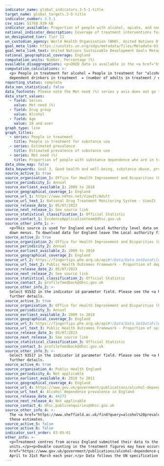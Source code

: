 ```yaml
---
indicator_name: global_indicators.3-5-1-title
target_name: global_targets.3-5-title
indicator_number: 3.5.1
csv_size: 51768.939 kB
indicator_available: Proportion of people with alcohol, opiate, and non-opiate dependence in treatment
national_indicator_description: Coverage of treatment interventions for people with alcohol, opiate, and non-opiate dependence
un_designated_tier: Tier II
un_custodian_agency: World Health Organisation (WHO), United Nations Office on Drugs and Crime (UNODC)
goal_meta_link: https://unstats.un.org/sdgs/metadata/files/Metadata-03-05-01.pdf
goal_meta_link_text: United Nations Sustainable Development Goals Metadata (PDF 4.0 MB)
national_geographical_coverage: England
computation_units: Number, Percentage (%)
available_disaggregations: <p>OHID data is available in the <a href="https://www.gov.uk/government/collections/alcohol-and-drug-misuse-and-treatment-statistics#alcohol-and-drug-treatment-statistics:-adults">OHID Alcohol and drug misuse and treatment statistics</a> for the number and percentage of adults (18+) and young people in treatment for substance use disorders (drug use disorders and alcohol use disorders) including by substance, sex, age, ethnicity, and disability status. This information is not presented here as we do not have estimates of prevalence of substance use disorders for these groups.</p>
computation_calculations: >-
  <p> People in treatment for alcohol = People in treatment for "alcohol only" + People in treatment for "alcohol & non-opiates". </p><p>People in treatment for non-opiates = People in treatment for "non-opiates only" + People in treatment for "alcohol & non-opiates".  </p><p>Proportion of
  dependent drinkers in treatment  = (number of adults in treatment / estimated prevalence) x 100</p>
reporting_status: complete
data_non_statistical: false
data_footnote: Please note the Met need (%) series y axis does not go to 100% for ease of visualisation.
data_start_values:
  - field: Series
    value: Met need (%)
  - field: Drug group
    value: Alcohol
  - field: Age
    value: 18 and over
graph_type: line
graph_titles:
  - series: People in treatment
    title: People in treatment for substance use
  - series: Estimated prevalence
    title: Estimated prevalence of substance use
  - series: Met need (%)
    title: Proportion of people with substance dependence who are in treatment
data_show_map: false
data_keywords: Goal 3, Good health and well-being, substance abuse, prevention, treatment, drugs, alcohol, narcotics, addiction, rehabilitation
source_active_1: true
source_organisation_1: Office for Health Improvement and Disparities (OHID); The University of Manchester
source_periodicity_1: Annual
source_earliest_available_1: 2009 to 2010
source_geographical_coverage_1: England
source_url_1: https://www.ndtms.net/ViewIt/Adult
source_url_text_1: National Drug Treatment Monitoring System - ViewIt
source_release_date_1: 05/07/2023
source_next_release_1: See source link
source_statistical_classification_1: Official Statistic
source_contact_1: EvidenceApplicationteam@dhsc.gov.uk
source_other_info_1: >-
  <p>This source is used for England and Local Authority level data on number of people in treatment.</p><p>To download data for all Local Authorities use the 'all indicators for all local authorities' button in the top right. Alternatively, individual LAs can be selected using the drop
  down menus. To download data for England leave the Local authority field blank.
source_active_2: true
source_organisation_2: Office for Health Improvement and Disparities (OHID)
source_periodicity_2: Annual
source_earliest_available_2: 2009 to 2010
source_geographical_coverage_2: England
source_url_2: https://fingertips.phe.org.uk/api#!/Data/Data_GetDataFileForOneIndicator
source_url_text_2: Public Health Outcomes Framework - Proportion of dependent drinkers not in treatment (%) (Current method)
source_release_date_2: 05/07/2023
source_next_release_2: See source link
source_statistical_classification_2: Official Statistic
source_contact_2: profilefeedback@dhsc.gov.uk
source_other_info_2: >-
  Select 93532 in the indicator id parameter field. Please see the <a href="https://fingertips.phe.org.uk/search/93532#page/6/gid/1/pat/159/par/K02000001/ati/15/are/E92000001/iid/93532/age/168/sex/4/cat/-1/ctp/-1/yrr/1/cid/4/tbm/1"> Indicator Definitions and Supporting Information </a> for
  further details.
source_active_3: true
source_organisation_3: Office for Health Improvement and Disparities (OHID)
source_periodicity_3: Annual
source_earliest_available_3: 2009 to 2010
source_geographical_coverage_3: England
source_url_3: https://fingertips.phe.org.uk/api#!/Data/Data_GetDataFileForOneIndicator
source_url_text_3: Public Health Outcomes Framework - Proportion of opiates and/or crack cocaine users (i.e. OCU) not in treatment (%)
source_release_date_3: 05/07/2023
source_next_release_3: See source link
source_statistical_classification_3: Official Statistic
source_contact_3: profilefeedback@dhsc.gov.uk
source_other_info_3: >-
  Select 93517 in the indicator id parameter field. Please see the <a href="https://fingertips.phe.org.uk/search/93517#page/6/gid/1/pat/159/par/K02000001/ati/15/are/E92000001/iid/93517/age/182/sex/4/cat/-1/ctp/-1/yrr/1/cid/4/tbm/1"> Indicator Definitions and Supporting Information </a> for
  further details.
source_active_4: true
source_organisation_4: Public Health England
source_periodicity_4: Not applicable
source_earliest_available_4: 2010 to 2011
source_geographical_coverage_4: England
source_url_4: https://www.gov.uk/government/publications/alcohol-dependence-prevalence-in-england
source_url_text_4: Alcohol dependence prevalence in England
source_release_date_4: 44273
source_next_release_4: Not applicable
source_contact_4: dhsc.publicenquiries@dhsc.gov.uk
source_other_info_4: >-
  The <a href="https://www.sheffield.ac.uk/find?query=alcohol%20prevalence&f.Tabs%7CAllDocumentsFill=All+results"> prevalence, trends and amenability to treatment report</a> published by the University of Sheffield provides analysis and information on the methodology and source material of
  these estimates.
source_active_5: false
source_active_6: false
indicator_sort_order: 03-05-01
other_info: >-
  <p>Treatment centres from across England submitted their data to the Office for Health Improvement and Disparities (OHID). These treatment centres include community-based specialist drug and alcohol services, primary care services, residential rehabilition centres and inpatient
  units.</p><p>Double counting in the treatment figures may have occurred if individuals changed their Local Authority of residence during the year.</p><p>Data for Local Authories on the ViewIt platform are rounded to the nearest 5, so may not exactly sum to UK figures.</p><p>The <a
  href="https://www.gov.uk/government/publications/alcohol-dependence-prevalence-in-england">Prevalence, trends and amenability to treatment report</a> published by the University of Sheffield explains how alcohol prevalence estimates were calculated.</p><p>Data were collected from 1st
  April to 31st March each year.</p> Data follows the UN specification for this indicator. This indicator has been identified in collaboration with topic experts.
---
```

